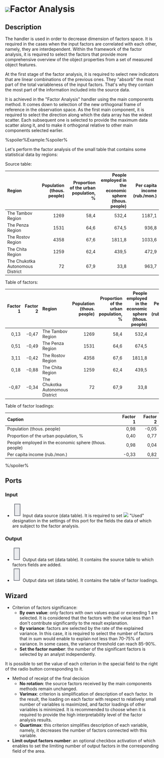 # ![ ](../../images/icons/components/factor-analysis_default.svg)Factor Analysis

## Description

The handler is used in order to decrease dimension of factors space. It is required in the cases when the input factors are correlated with each other, namely, they are interdependent. Within the framework of the factor analysis, it is required to select the factors that provide more comprehensive overview of the object properties from a set of measured object features.

At the first stage of the factor analysis, it is required to select new indicators that are linear combinations of the previous ones. They "absorb" the most part of the total variableness of the input factors. That's why they contain the most part of the information included into the source data.

It is achieved in the "Factor Analysis" handler using the main components method. It comes down to selection of the new orthogonal frame of reference in the observation space. As the first main component, it is required to select the direction along which the data array has the widest scatter. Each subsequent one is selected to provide the maximum data scatter along it, and to make it orthogonal relative to other main components selected earlier.

%spoiler%Example:%spoiler%

Let's perform the factor analysis of the small table that contains some statistical data by regions:

Source table:

| Region | Population (thous. people) | Proportion of the urban population, % | People employed in the economic sphere (thous. people) | Per capita income (rub./mon.) |
| :-------- | --------: | --------: | --------: | --------: |
| The Tambov Region | 1269 | 58,4 | 532,4 | 1187,1 |
| The Penza Region | 1531 | 64,6 | 674,5 | 936,8 |
| The Rostov Region | 4358 | 67,6 | 1811,8 | 1033,6 |
| The Chita Region | 1259 | 62,4 | 439,5 | 472,9 |
| The Chukotka Autonomous District | 72 | 67,9 | 33,8 | 963,7 |

Table of factors:

| Factor 1 | Factor 2 | Region | Population (thous. people) | Proportion of the urban population, % | People employed in the economic sphere (thous. people) | Per capita income (rub./mon.) |
| -------------: | -------------: | :------------ | ------------------------------------: | ---------------------------------------------------: | ------------------------------------------------------: | ----------------------------------------------------: |
| 0,13 | -0,47 | The Tambov Region | 1269 | 58,4 | 532,4 | 1187,1 |
| 0,51 | -0,49 | The Penza Region | 1531 | 64,6 | 674,5 | 936,8 |
| 3,11 | -0,42 | The Rostov Region | 4358 | 67,6 | 1811,8 | 1033,6 |
| 0,18 | -0,88 | The Chita Region | 1259 | 62,4 | 439,5 | 472,9 |
| -0,87 | -0,34 | The Chukotka Autonomous District | 72 | 67,9 | 33,8 | 963,7 |

Table of factor loadings:

| Caption | Factor 1 | Factor 2 |
| :---------- | -------------: | -------------: |
| Population (thous. people) | 0,98 | -0,05 |
| Proportion of the urban population, % | 0,40 | 0,77 |
| People employed in the economic sphere (thous. people) | 0,98 | 0,04 |
| Per capita income (rub./mon.) | -0,33 | 0,82 |

%/spoiler%

## Ports

### Input

* ![ ](../../images/icons/app/node/ports/inputs/table_inactive.svg) Input data source (data table). It is required to set ![ ](../../images/icons/usage-types/active_default.svg) "Used" designation in the settings of this port for the fields the data of which are subject to the factor analysis.

### Output

* ![ ](../../images/icons/app/node/ports/outputs/table_inactive.svg) Output data set (data table). It contains the source table to which factors fields are added.
* ![ ](../../images/icons/app/node/ports/outputs/table_inactive.svg) Output data set (data table). It contains the table of factor loadings.

## Wizard

* Criterion of factors significance:
   * **By own value**: only factors with own values equal or exceeding 1 are selected. It is considered that the factors with the value less than 1 don't contribute significantly to the result explanation.
   * **By variance**: factors are selected by the rate of the explained variance. In this case, it is required to select the number of factors that in sum would enable to explain not less than 70-75% of variance. In some cases, the variance threshold can reach 85-90%.
   * **Set the factor number**: the number of the significant factors is selected by an analyst independently.

It is possible to set the value of each criterion in the special field to the right of the radio button corresponding to it.

* Method of receipt of the final decision
   * **No rotation**: the source factors received by the main components methods remain unchanged.
   * **Varimax**: criterion is simplification of description of each factor. In the result, the loading on each factor with respect to relatively small number of variables is maximized, and factor loadings of other variables is minimized. It is recommended to choose when it is required to provide the high interpretability level of the factor analysis results.
   * **Quartimax**: this criterion simplifies description of each variable, namely, it decreases the number of factors connected with this variable.
* **Limit output factors number**: an optional checkbox activation of which enables to set the limiting number of output factors in the corresponding field of the area.

